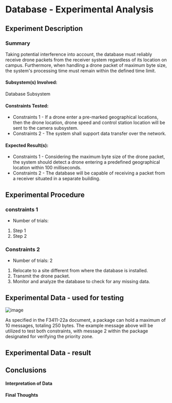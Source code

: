 # Database - Experimental Analysis
## Experiment Description
### Summary
Taking potential interference into account, the database must reliably receive drone packets from the receiver system regardless of its location on campus. Furthermore, when handling a drone packet of maximum byte size, the system's processing time must remain within the defined time limit.

#### Subsystem(s) Involved:
Database Subsystem

#### Constraints Tested:
- Constraints 1 - If a drone enter a pre-marked geographical locations, then the drone location, drone speed and control station location will be sent to the camera subsystem.
- Constraints 2 -  The system shall support data transfer over the network.
 
#### Expected Result(s):
- Constraints 1 - Considering the maximum byte size of the drone packet, the system should detect a drone entering a predefined geographical location within 100 milliseconds.
- Constraints 2 - The database will be capable of receiving a packet from a receiver situated in a separate building.

## Experimental Procedure
<!-- Description of what you did ideally in steps -->
### constraints 1
- Number of trials:
1. Step 1
2. Step 2

### Constraints 2
- Number of trials: 2
1. Relocate to a site different from where the database is installed.
2. Transmit the drone packet.
3. Monitor and analyze the database to check for any missing data.

## Experimental Data - used for testing
![image](https://github.com/user-attachments/assets/9baf4e3d-ebf4-451b-8974-d45bd81dc4cc)

As specified in the F3411-22a document, a package can hold a maximum of 10 messages, totaling 250 bytes. The example message above will be utilized to test both constraints, with message 2 within the package designated for verifying the priority zone.

## Experimental Data - result
<!-- data tables or graph of the results (whichever is appropriate) -->

## Conclusions
#### Interpretation of Data
<!-- explain what the results of the experiments mean and what conclusions you draw -->

#### Final Thoughts
<!-- Were constraints met? -->
